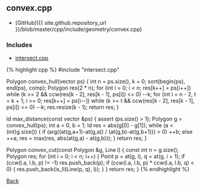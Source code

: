 ## convex.cpp

- [GitHub]({{ site.github.repository_url }}/blob/master/cpp/include/geometry/convex.cpp)

### Includes

- [intersect.cpp](intersect)

{% highlight cpp %}
#include "intersect.cpp"

Polygon convex_hull(vector<Point> ps) {
  int n = ps.size(), k = 0;
  sort(begin(ps), end(ps), comp);
  Polygon res(2 * n);
  for (int i = 0; i < n; res[k++] = ps[i++])
    while (k >= 2 && ccw(res[k - 2], res[k - 1], ps[i]) <= 0) --k;
  for (int i = n - 2, t = k + 1; i >= 0; res[k++] = ps[i--])
    while (k >= t && ccw(res[k - 2], res[k - 1], ps[i]) <= 0) --k;
  res.resize(k - 1);
  return res;
}

ld max_distance(const vector<Point> &ps) {
  assert (ps.size() > 1);
  Polygon g = convex_hull(ps);
  int a = 0, b = 1;
  ld res = abs(g[0] - g[1]);
  while (a < (int)g.size()) {
    if (arg((at(g,a+1)-at(g,a)) / (at(g,b)-at(g,b+1))) > 0) ++b; else ++a;
    res = max(res, abs(at(g,a) - at(g,b)));
  }
  return res;
}

Polygon convex_cut(const Polygon &g, Line l) {
  const int n = g.size();
  Polygon res;
  for (int i = 0; i < n; i++) {
    Point p = at(g, i), q = at(g, i + 1);
    if (ccw(l.a, l.b, p) != -1) res.push_back(p);
    if (ccw(l.a, l.b, p) * ccw(l.a, l.b, q) < 0) {
      res.push_back(is_ll(Line(p, q), l));
    }
  }
  return res;
}
{% endhighlight %}

[Back](../..)
